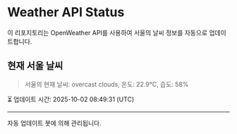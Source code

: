 
# Weather API Status

이 리포지토리는 OpenWeather API를 사용하여 서울의 날씨 정보를 자동으로 업데이트합니다.

## 현재 서울 날씨
> 서울의 현재 날씨: overcast clouds, 온도: 22.9°C, 습도: 58%

⏳ 업데이트 시간: 2025-10-02 08:49:31 (UTC)

---
자동 업데이트 봇에 의해 관리됩니다.

